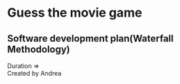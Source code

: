 # Guess the movie game
## Software development plan(Waterfall Methodology)
Duration => <br>
Created by Andrea <br>
